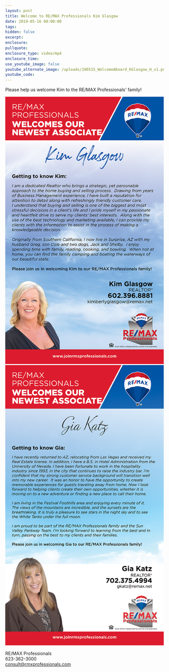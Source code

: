 ```yaml
---
layout: post
title: Welcome to RE/MAX Professionals Kim Glasgow
date: 2019-05-16 00:00:00
tags:
hidden: false
excerpt:
enclosure:
pullquote:
enclosure_type: video/mp4
enclosure_time:
use_youtube_image: false
youtube_alternate_image: /uploads/190515_WelcomeAboard_KGlasgow_H_v1.png
youtube_code:
---
```


Please help us welcome Kim to the RE/MAX Professionals' family\!

![](/uploads/190515-welcomeaboard-kglasgow-h-v1.png)![](/uploads/190205-welcomeaboard-gkatz-v1-1.png)

RE/MAX Professionals<br>623-362-3000<br>consult@rmxprofessionals.com